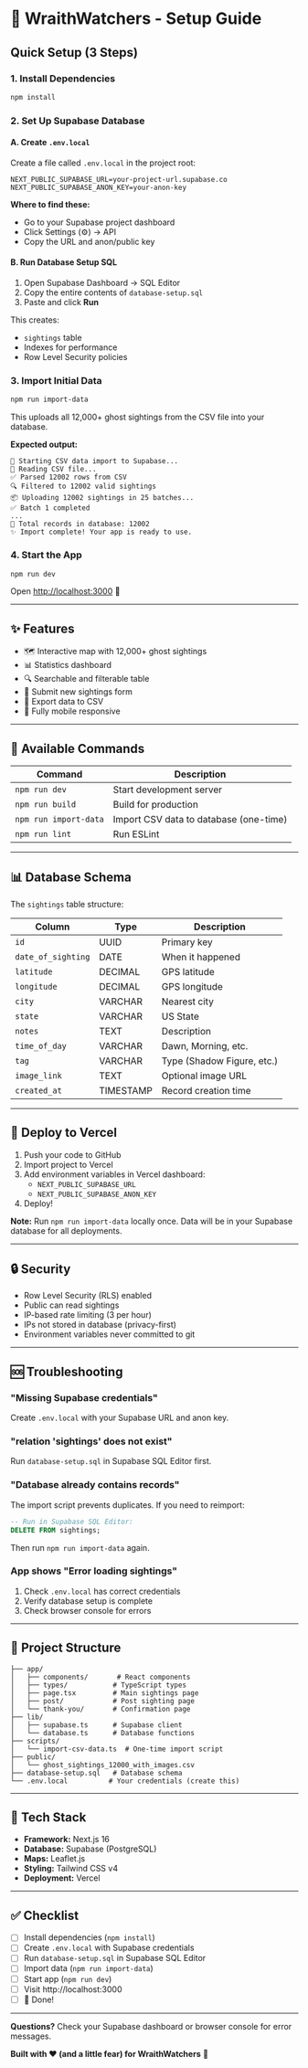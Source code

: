 # 🚀 WraithWatchers - Setup Guide

## Quick Setup (3 Steps)

### 1. Install Dependencies

```bash
npm install
```

### 2. Set Up Supabase Database

#### A. Create `.env.local`

Create a file called `.env.local` in the project root:

```env
NEXT_PUBLIC_SUPABASE_URL=your-project-url.supabase.co
NEXT_PUBLIC_SUPABASE_ANON_KEY=your-anon-key
```

**Where to find these:**
- Go to your Supabase project dashboard
- Click Settings (⚙️) → API
- Copy the URL and anon/public key

#### B. Run Database Setup SQL

1. Open Supabase Dashboard → SQL Editor
2. Copy the entire contents of `database-setup.sql`
3. Paste and click **Run**

This creates:
- `sightings` table
- Indexes for performance
- Row Level Security policies

### 3. Import Initial Data

```bash
npm run import-data
```

This uploads all 12,000+ ghost sightings from the CSV file into your database.

**Expected output:**
```
🚀 Starting CSV data import to Supabase...
📄 Reading CSV file...
✅ Parsed 12002 rows from CSV
🔍 Filtered to 12002 valid sightings
📦 Uploading 12002 sightings in 25 batches...
✅ Batch 1 completed
...
🎉 Total records in database: 12002
✨ Import complete! Your app is ready to use.
```

### 4. Start the App

```bash
npm run dev
```

Open [http://localhost:3000](http://localhost:3000) 🎉

---

## ✨ Features

- 🗺️ Interactive map with 12,000+ ghost sightings
- 📊 Statistics dashboard
- 🔍 Searchable and filterable table
- 📝 Submit new sightings form
- 💾 Export data to CSV
- 📱 Fully mobile responsive

---

## 🔧 Available Commands

| Command | Description |
|---------|-------------|
| `npm run dev` | Start development server |
| `npm run build` | Build for production |
| `npm run import-data` | Import CSV data to database (one-time) |
| `npm run lint` | Run ESLint |

---

## 📊 Database Schema

The `sightings` table structure:

| Column | Type | Description |
|--------|------|-------------|
| `id` | UUID | Primary key |
| `date_of_sighting` | DATE | When it happened |
| `latitude` | DECIMAL | GPS latitude |
| `longitude` | DECIMAL | GPS longitude |
| `city` | VARCHAR | Nearest city |
| `state` | VARCHAR | US State |
| `notes` | TEXT | Description |
| `time_of_day` | VARCHAR | Dawn, Morning, etc. |
| `tag` | VARCHAR | Type (Shadow Figure, etc.) |
| `image_link` | TEXT | Optional image URL |
| `created_at` | TIMESTAMP | Record creation time |

---

## 🚢 Deploy to Vercel

1. Push your code to GitHub
2. Import project to Vercel
3. Add environment variables in Vercel dashboard:
   - `NEXT_PUBLIC_SUPABASE_URL`
   - `NEXT_PUBLIC_SUPABASE_ANON_KEY`
4. Deploy!

**Note:** Run `npm run import-data` locally once. Data will be in your Supabase database for all deployments.

---

## 🔒 Security

- Row Level Security (RLS) enabled
- Public can read sightings
- IP-based rate limiting (3 per hour)
- IPs not stored in database (privacy-first)
- Environment variables never committed to git

---

## 🆘 Troubleshooting

### "Missing Supabase credentials"

Create `.env.local` with your Supabase URL and anon key.

### "relation 'sightings' does not exist"

Run `database-setup.sql` in Supabase SQL Editor first.

### "Database already contains records"

The import script prevents duplicates. If you need to reimport:
```sql
-- Run in Supabase SQL Editor:
DELETE FROM sightings;
```
Then run `npm run import-data` again.

### App shows "Error loading sightings"

1. Check `.env.local` has correct credentials
2. Verify database setup is complete
3. Check browser console for errors

---

## 📁 Project Structure

```
├── app/
│   ├── components/       # React components
│   ├── types/           # TypeScript types
│   ├── page.tsx         # Main sightings page
│   ├── post/            # Post sighting page
│   └── thank-you/       # Confirmation page
├── lib/
│   ├── supabase.ts      # Supabase client
│   └── database.ts      # Database functions
├── scripts/
│   └── import-csv-data.ts  # One-time import script
├── public/
│   └── ghost_sightings_12000_with_images.csv
├── database-setup.sql   # Database schema
└── .env.local          # Your credentials (create this)
```

---

## 🎨 Tech Stack

- **Framework:** Next.js 16
- **Database:** Supabase (PostgreSQL)
- **Maps:** Leaflet.js
- **Styling:** Tailwind CSS v4
- **Deployment:** Vercel

---

## ✅ Checklist

- [ ] Install dependencies (`npm install`)
- [ ] Create `.env.local` with Supabase credentials
- [ ] Run `database-setup.sql` in Supabase SQL Editor
- [ ] Import data (`npm run import-data`)
- [ ] Start app (`npm run dev`)
- [ ] Visit http://localhost:3000
- [ ] 🎉 Done!

---

**Questions?** Check your Supabase dashboard or browser console for error messages.

**Built with ❤️ (and a little fear) for WraithWatchers** 👻

